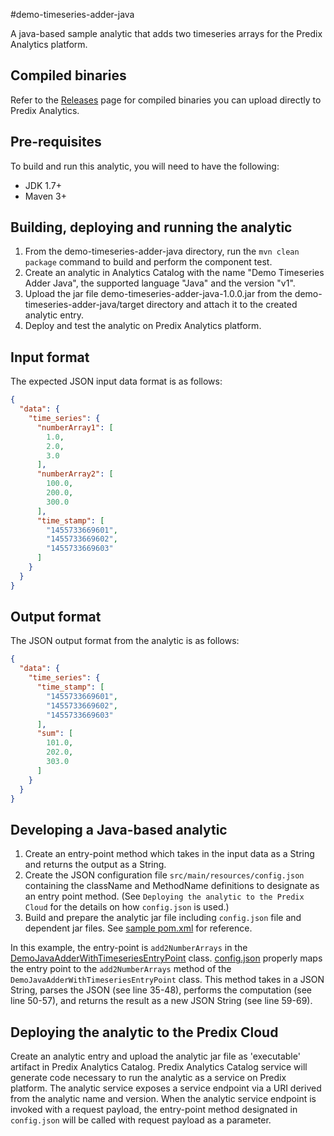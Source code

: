 #demo-timeseries-adder-java

A java-based sample analytic that adds two timeseries arrays for the Predix Analytics platform.

## Compiled binaries
Refer to the [Releases](https://github.com/PredixDev/predix-analytics-sample/releases) page for compiled binaries you can upload directly to Predix Analytics.

## Pre-requisites
To build and run this analytic, you will need to have the following:

- JDK 1.7+
- Maven 3+

## Building, deploying and running the analytic
1. From the demo-timeseries-adder-java directory, run the `mvn clean package` command to build and perform the component test.
2. Create an analytic in Analytics Catalog with the name "Demo Timeseries Adder Java", the supported language "Java" and the version "v1".
3. Upload the jar file demo-timeseries-adder-java-1.0.0.jar from the demo-timeseries-adder-java/target directory and attach it to the created analytic entry.
4. Deploy and test the analytic on Predix Analytics platform.

## Input format
The expected JSON input data format is as follows:
```json
{
  "data": {
    "time_series": {
      "numberArray1": [
        1.0,
        2.0,
        3.0
      ],
      "numberArray2": [
        100.0,
        200.0,
        300.0
      ],
      "time_stamp": [
        "1455733669601",
        "1455733669602",
        "1455733669603"
      ]
    }
  }
}
```

## Output format
The JSON output format from the analytic is as follows:
```json
{
  "data": {
    "time_series": {
      "time_stamp": [
        "1455733669601",
        "1455733669602",
        "1455733669603"
      ],
      "sum": [
        101.0,
        202.0,
        303.0
      ]
    }
  }
}
```

## Developing a Java-based analytic
1. Create an entry-point method which takes in the input data as a String and returns the output as a String.
2. Create the JSON configuration file `src/main/resources/config.json` containing the className and MethodName definitions to designate as an entry point method.  (See `Deploying the analytic to the Predix Cloud` for the details on how `config.json` is used.)
3. Build and prepare the analytic jar file including `config.json` file and dependent jar files. See [sample pom.xml](demo-timeseries-adder-java/pom.xml) for reference.

In this example, the entry-point is `add2NumberArrays` in the [DemoJavaAdderWithTimeseriesEntryPoint](src/main/java/com/ge/predix/analytics/demo/java/DemoJavaAdderWithTimeseriesEntryPoint.java ) class.
[config.json](src/main/resources/config.json) properly maps the entry point to the `add2NumberArrays` method of the `DemoJavaAdderWithTimeseriesEntryPoint` class.
This method takes in a JSON String, parses the JSON (see line 35-48), performs the computation (see line 50-57), and returns the result as a new JSON String (see line 59-69).

## Deploying the analytic to the Predix Cloud
Create an analytic entry and upload the analytic jar file as 'executable' artifact in Predix Analytics Catalog. Predix Analytics Catalog service will generate code necessary to run the analytic as a service on Predix platform. The analytic service exposes a service endpoint via a URI derived from the analytic name and version.  When the analytic service endpoint is invoked with a request payload, the entry-point method designated in `config.json` will be called with request payload as a parameter.


